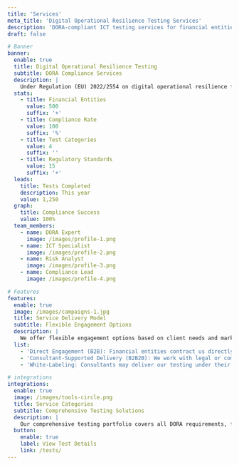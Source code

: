 ```yaml
---
title: 'Services'
meta_title: 'Digital Operational Resilience Testing Services'
description: 'DORA-compliant ICT testing services for financial entities - independent, proportionate, and audit-ready'
draft: false

# Banner
banner:
  enable: true
  title: Digital Operational Resilience Testing
  subtitle: DORA Compliance Services
  description: |
    Under Regulation (EU) 2022/2554 on digital operational resilience for the financial sector (DORA), all financial entities are required to test their ICT systems, tools, and processes regularly. The scope, type, and frequency of such testing must reflect the entity's size, risk profile, and criticality of its operations. Our services are designed to fulfil these regulatory obligations in a manner that is independent, proportionate, and audit-ready, supporting full alignment with Chapter IV of DORA.
  stats:
    - title: Financial Entities
      value: 500
      suffix: '+'
    - title: Compliance Rate
      value: 100
      suffix: '%'
    - title: Test Categories
      value: 4
      suffix: ''
    - title: Regulatory Standards
      value: 15
      suffix: '+'
  leads:
    title: Tests Completed
    description: This year
    value: 1,250
  graph:
    title: Compliance Success
    value: 100%
  team_members:
    - name: DORA Expert
      image: /images/profile-1.png
    - name: ICT Specialist
      image: /images/profile-2.png
    - name: Risk Analyst
      image: /images/profile-3.png
    - name: Compliance Lead
      image: /images/profile-4.png

# Features
features:
  enable: true
  image: /images/campaigns-1.jpg
  title: Service Delivery Model
  subtitle: Flexible Engagement Options
  description: |
    We offer flexible engagement options based on client needs and market structure, ensuring seamless integration with your existing advisory relationships.
  list:
    - 'Direct Engagement (B2B): Financial entities contract us directly for testing services'
    - 'Consultant-Supported Delivery (B2B2B): We work with legal or compliance consultants to integrate our technical outputs into broader DORA advisory packages'
    - 'White-Labeling: Consultants may deliver our testing under their own brand, supported by backend service-level agreements'

# integrations
integrations:
  enable: true
  image: /images/tools-circle.png
  title: Service Categories
  subtitle: Comprehensive Testing Solutions
  description: |
    Our comprehensive testing portfolio covers all DORA requirements, from baseline assessments to advanced threat-led penetration testing, with optional regulatory documentation support.
  button:
    enable: true
    label: View Test Details
    link: /tests/
---
```

